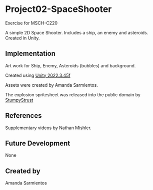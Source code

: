 # Project02-SpaceShooter

Exercise for MSCH-C220

A simple 2D Space Shooter. Includes a ship, an enemy and asteroids. Created in Unity.

## Implementation
Art work for Ship, Enemy, Asteroids (bubbles) and background.

Created using [Unity 2022.3.45f](https://unity.com)

Assets were created by Amanda Sarmientos.

The explosion spritesheet was released into the public domain by [StumpyStrust](https://opengameart.org/content/explosion-sheet)

## References
Supplementary videos by Nathan Mishler.

## Future Development
None

## Created by
Amanda Sarmientos

